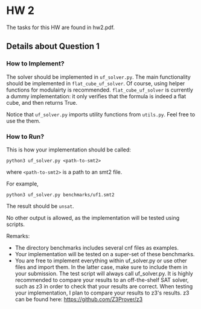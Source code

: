 # HW 2
The tasks for this HW are found in hw2.pdf.

## Details about Question 1
### How to Implement?
The solver should be implemented in `uf_solver.py`. 
The main functionality should be implemented in `flat_cube_uf_solver`.
Of course, using helper functions for modulairty is recommended.
`flat_cube_uf_solver` is currently a dummy implementation: 
it only verifies that the formula is indeed a flat cube, and then returns True.

Notice that `uf_solver.py` imports utility functions from `utils.py`. 
Feel free to use the them.

### How to Run?
This is how your implementation should be called:
```
python3 uf_solver.py <path-to-smt2>
```
where `<path-to-smt2>` is a path to an smt2 file.

For example,

```
python3 uf_solver.py benchmarks/uf1.smt2
```
The result should be `unsat`.

No other output is allowed, as the implementation will be tested using scripts.

Remarks:
* The directory benchmarks includes several cnf files as examples.
* Your implementation will be tested on a super-set of these benchmarks.
* You are free to implement everything within uf_solver.py or use other files and import them. In the latter case, make sure to include them in your submission. The test script will always call uf_solver.py.
It is highly recommended to compare your results to an off-the-shelf SAT solver, such as z3 in order to check that your results are correct. When testing your implementation, I plan to compare your results to z3's results. z3 can be found here: https://github.com/Z3Prover/z3

